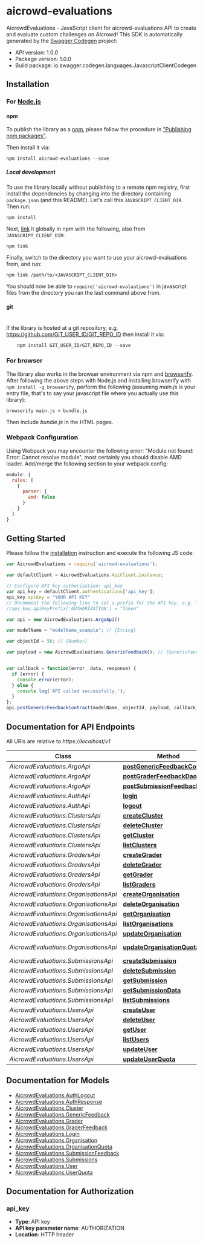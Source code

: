 # aicrowd-evaluations

AicrowdEvaluations - JavaScript client for aicrowd-evaluations
API to create and evaluate custom challenges on AIcrowd!
This SDK is automatically generated by the [Swagger Codegen](https://github.com/swagger-api/swagger-codegen) project:

- API version: 1.0.0
- Package version: 1.0.0
- Build package: io.swagger.codegen.languages.JavascriptClientCodegen

## Installation

### For [Node.js](https://nodejs.org/)

#### npm

To publish the library as a [npm](https://www.npmjs.com/),
please follow the procedure in ["Publishing npm packages"](https://docs.npmjs.com/getting-started/publishing-npm-packages).

Then install it via:

```shell
npm install aicrowd-evaluations --save
```

##### Local development

To use the library locally without publishing to a remote npm registry, first install the dependencies by changing 
into the directory containing `package.json` (and this README). Let's call this `JAVASCRIPT_CLIENT_DIR`. Then run:

```shell
npm install
```

Next, [link](https://docs.npmjs.com/cli/link) it globally in npm with the following, also from `JAVASCRIPT_CLIENT_DIR`:

```shell
npm link
```

Finally, switch to the directory you want to use your aicrowd-evaluations from, and run:

```shell
npm link /path/to/<JAVASCRIPT_CLIENT_DIR>
```

You should now be able to `require('aicrowd-evaluations')` in javascript files from the directory you ran the last 
command above from.

#### git
#
If the library is hosted at a git repository, e.g.
https://github.com/GIT_USER_ID/GIT_REPO_ID
then install it via:

```shell
    npm install GIT_USER_ID/GIT_REPO_ID --save
```

### For browser

The library also works in the browser environment via npm and [browserify](http://browserify.org/). After following
the above steps with Node.js and installing browserify with `npm install -g browserify`,
perform the following (assuming *main.js* is your entry file, that's to say your javascript file where you actually 
use this library):

```shell
browserify main.js > bundle.js
```

Then include *bundle.js* in the HTML pages.

### Webpack Configuration

Using Webpack you may encounter the following error: "Module not found: Error:
Cannot resolve module", most certainly you should disable AMD loader. Add/merge
the following section to your webpack config:

```javascript
module: {
  rules: [
    {
      parser: {
        amd: false
      }
    }
  ]
}
```

## Getting Started

Please follow the [installation](#installation) instruction and execute the following JS code:

```javascript
var AicrowdEvaluations = require('aicrowd-evaluations');

var defaultClient = AicrowdEvaluations.ApiClient.instance;

// Configure API key authorization: api_key
var api_key = defaultClient.authentications['api_key'];
api_key.apiKey = "YOUR API KEY"
// Uncomment the following line to set a prefix for the API key, e.g. "Token" (defaults to null)
//api_key.apiKeyPrefix['AUTHORIZATION'] = "Token"

var api = new AicrowdEvaluations.ArgoApi()

var modelName = "modelName_example"; // {String} 

var objectId = 56; // {Number} 

var payload = new AicrowdEvaluations.GenericFeedback(); // {GenericFeedback} 


var callback = function(error, data, response) {
  if (error) {
    console.error(error);
  } else {
    console.log('API called successfully.');
  }
};
api.postGenericFeedbackContract(modelName, objectId, payload, callback);

```

## Documentation for API Endpoints

All URIs are relative to *https://localhost/v1*

Class | Method | HTTP request | Description
------------ | ------------- | ------------- | -------------
*AicrowdEvaluations.ArgoApi* | [**postGenericFeedbackContract**](docs/ArgoApi.md#postGenericFeedbackContract) | **POST** /argo/{model_name}/{object_id} | 
*AicrowdEvaluations.ArgoApi* | [**postGraderFeedbackDao**](docs/ArgoApi.md#postGraderFeedbackDao) | **POST** /argo/graders/{grader_id} | 
*AicrowdEvaluations.ArgoApi* | [**postSubmissionFeedbackDao**](docs/ArgoApi.md#postSubmissionFeedbackDao) | **POST** /argo/submissions/{submission_id} | 
*AicrowdEvaluations.AuthApi* | [**login**](docs/AuthApi.md#login) | **POST** /auth/login | 
*AicrowdEvaluations.AuthApi* | [**logout**](docs/AuthApi.md#logout) | **POST** /auth/logout | 
*AicrowdEvaluations.ClustersApi* | [**createCluster**](docs/ClustersApi.md#createCluster) | **POST** /clusters/ | 
*AicrowdEvaluations.ClustersApi* | [**deleteCluster**](docs/ClustersApi.md#deleteCluster) | **DELETE** /clusters/{cluster_id} | 
*AicrowdEvaluations.ClustersApi* | [**getCluster**](docs/ClustersApi.md#getCluster) | **GET** /clusters/{cluster_id} | 
*AicrowdEvaluations.ClustersApi* | [**listClusters**](docs/ClustersApi.md#listClusters) | **GET** /clusters/ | 
*AicrowdEvaluations.GradersApi* | [**createGrader**](docs/GradersApi.md#createGrader) | **POST** /graders/ | 
*AicrowdEvaluations.GradersApi* | [**deleteGrader**](docs/GradersApi.md#deleteGrader) | **DELETE** /graders/{grader_id} | 
*AicrowdEvaluations.GradersApi* | [**getGrader**](docs/GradersApi.md#getGrader) | **GET** /graders/{grader_id} | 
*AicrowdEvaluations.GradersApi* | [**listGraders**](docs/GradersApi.md#listGraders) | **GET** /graders/ | 
*AicrowdEvaluations.OrganisationsApi* | [**createOrganisation**](docs/OrganisationsApi.md#createOrganisation) | **POST** /organisations/ | 
*AicrowdEvaluations.OrganisationsApi* | [**deleteOrganisation**](docs/OrganisationsApi.md#deleteOrganisation) | **DELETE** /organisations/{organisation_id} | 
*AicrowdEvaluations.OrganisationsApi* | [**getOrganisation**](docs/OrganisationsApi.md#getOrganisation) | **GET** /organisations/{organisation_id} | 
*AicrowdEvaluations.OrganisationsApi* | [**listOrganisations**](docs/OrganisationsApi.md#listOrganisations) | **GET** /organisations/ | 
*AicrowdEvaluations.OrganisationsApi* | [**updateOrganisation**](docs/OrganisationsApi.md#updateOrganisation) | **PUT** /organisations/{organisation_id} | 
*AicrowdEvaluations.OrganisationsApi* | [**updateOrganisationQuota**](docs/OrganisationsApi.md#updateOrganisationQuota) | **PUT** /organisations/{organisation_id}/addquota | 
*AicrowdEvaluations.SubmissionsApi* | [**createSubmission**](docs/SubmissionsApi.md#createSubmission) | **POST** /submissions/ | 
*AicrowdEvaluations.SubmissionsApi* | [**deleteSubmission**](docs/SubmissionsApi.md#deleteSubmission) | **DELETE** /submissions/{submission_id} | 
*AicrowdEvaluations.SubmissionsApi* | [**getSubmission**](docs/SubmissionsApi.md#getSubmission) | **GET** /submissions/{submission_id} | 
*AicrowdEvaluations.SubmissionsApi* | [**getSubmissionData**](docs/SubmissionsApi.md#getSubmissionData) | **GET** /submissions/{submission_id}/data | 
*AicrowdEvaluations.SubmissionsApi* | [**listSubmissions**](docs/SubmissionsApi.md#listSubmissions) | **GET** /submissions/ | 
*AicrowdEvaluations.UsersApi* | [**createUser**](docs/UsersApi.md#createUser) | **POST** /users/ | 
*AicrowdEvaluations.UsersApi* | [**deleteUser**](docs/UsersApi.md#deleteUser) | **DELETE** /users/{user_id} | 
*AicrowdEvaluations.UsersApi* | [**getUser**](docs/UsersApi.md#getUser) | **GET** /users/{user_id} | 
*AicrowdEvaluations.UsersApi* | [**listUsers**](docs/UsersApi.md#listUsers) | **GET** /users/ | 
*AicrowdEvaluations.UsersApi* | [**updateUser**](docs/UsersApi.md#updateUser) | **PUT** /users/{user_id} | 
*AicrowdEvaluations.UsersApi* | [**updateUserQuota**](docs/UsersApi.md#updateUserQuota) | **PUT** /users/{user_id}/addquota | 


## Documentation for Models

 - [AicrowdEvaluations.AuthLogout](docs/AuthLogout.md)
 - [AicrowdEvaluations.AuthResponse](docs/AuthResponse.md)
 - [AicrowdEvaluations.Cluster](docs/Cluster.md)
 - [AicrowdEvaluations.GenericFeedback](docs/GenericFeedback.md)
 - [AicrowdEvaluations.Grader](docs/Grader.md)
 - [AicrowdEvaluations.GraderFeedback](docs/GraderFeedback.md)
 - [AicrowdEvaluations.Login](docs/Login.md)
 - [AicrowdEvaluations.Organisation](docs/Organisation.md)
 - [AicrowdEvaluations.OrganisationQuota](docs/OrganisationQuota.md)
 - [AicrowdEvaluations.SubmissionFeedback](docs/SubmissionFeedback.md)
 - [AicrowdEvaluations.Submissions](docs/Submissions.md)
 - [AicrowdEvaluations.User](docs/User.md)
 - [AicrowdEvaluations.UserQuota](docs/UserQuota.md)


## Documentation for Authorization


### api_key

- **Type**: API key
- **API key parameter name**: AUTHORIZATION
- **Location**: HTTP header

